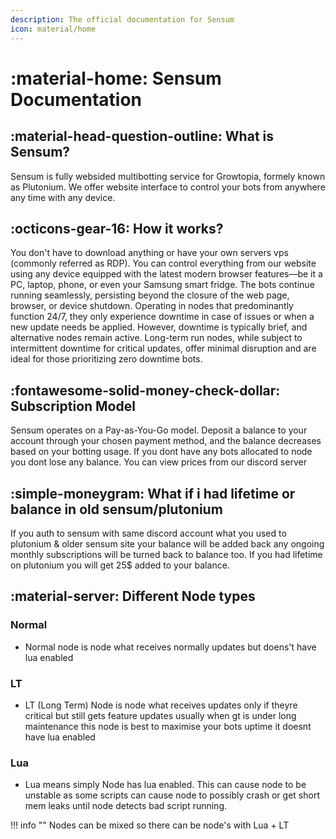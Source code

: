```yaml
---
description: The official documentation for Sensum
icon: material/home
---
```


# :material-home: Sensum Documentation

## :material-head-question-outline: What is Sensum?

Sensum is fully websided multibotting service for Growtopia, formely known as Plutonium. We offer website interface to control
your bots from anywhere any time with any device.

## :octicons-gear-16: How it works?

You don't have to download anything or have your own servers vps (commonly referred as RDP). You can control everything from our website using any device equipped with the latest modern browser features—be it a PC, laptop, phone, or even your Samsung smart fridge. The bots continue running seamlessly, persisting beyond the closure of the web page, browser, or device shutdown. Operating in nodes that predominantly function 24/7, they only experience downtime in case of issues or when a new update needs be applied. However, downtime is typically brief, and alternative nodes remain active. Long-term run nodes, while subject to intermittent downtime for critical updates, offer minimal disruption and are ideal for those prioritizing zero downtime bots.

## :fontawesome-solid-money-check-dollar: Subscription Model

Sensum operates on a Pay-as-You-Go model. Deposit a balance to your account through your chosen payment method, and the balance decreases based on your botting usage. If you dont have any bots allocated to node you dont lose any balance. You can view prices from our discord server

## :simple-moneygram: What if i had lifetime or balance in old sensum/plutonium

If you auth to sensum with same discord account what you used to plutonium & older sensum site your balance will be added back any ongoing monthly subscriptions will be turned back to balance too. If you had lifetime on plutonium you will get 25$ added to your balance.

## :material-server: Different Node types

### Normal
- Normal node is node what receives normally updates but doens't have lua enabled
### LT
- LT (Long Term) Node is node what receives updates only if theyre critical but still gets feature updates usually when gt is under long maintenance this node is best to maximise your bots uptime it doesnt have lua enabled
### Lua
- Lua means simply Node has lua enabled. This can cause node to be unstable as some scripts can cause node to possibly crash or get short mem leaks until node detects bad script running.

!!! info ""
    Nodes can be mixed so there can be node's with Lua + LT